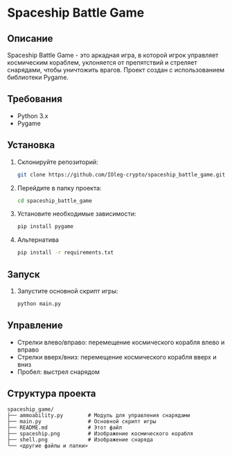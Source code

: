 # Spaceship Battle Game

## Описание

Spaceship Battle Game - это аркадная игра, в которой игрок управляет космическим кораблем, уклоняется от препятствий и стреляет снарядами, чтобы уничтожить врагов. Проект создан с использованием библиотеки Pygame.

## Требования

- Python 3.x
- Pygame

## Установка

1. Склонируйте репозиторий:
    ```sh
    git clone https://github.com/IOleg-crypto/spaceship_battle_game.git
    ```
2. Перейдите в папку проекта:
    ```sh
    cd spaceship_battle_game
    ````
3. Установите необходимые зависимости:
    ```sh
    pip install pygame
    ```
4. Альтернатива
   ```sh
   pip install -r requirements.txt
   ```
## Запуск

1. Запустите основной скрипт игры:
    ```sh
    python main.py
    ```

## Управление

- Стрелки влево/вправо: перемещение космического корабля влево и вправо
- Стрелки вверх/вниз: перемещение космического корабля вверх и вниз
- Пробел: выстрел снарядом

## Структура проекта

```plaintext
spaceship_game/
├── ammoability.py        # Модуль для управления снарядами
├── main.py               # Основной скрипт игры
├── README.md             # Этот файл
├── spaceship.png         # Изображение космического корабля
├── shell.png             # Изображение снаряда
└── <другие файлы и папки>
